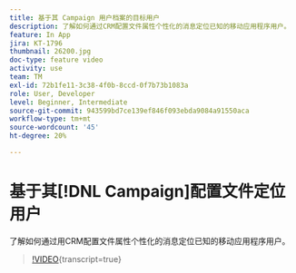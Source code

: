 ```yaml
---
title: 基于其 Campaign 用户档案的目标用户
description: 了解如何通过CRM配置文件属性个性化的消息定位已知的移动应用程序用户。
feature: In App
jira: KT-1796
thumbnail: 26200.jpg
doc-type: feature video
activity: use
team: TM
exl-id: 72b1fe11-3c38-4f0b-8ccd-0f7b73b1083a
role: User, Developer
level: Beginner, Intermediate
source-git-commit: 943599bd7ce139ef846f093ebda9084a91550aca
workflow-type: tm+mt
source-wordcount: '45'
ht-degree: 20%

---
```


# 基于其[!DNL Campaign]配置文件定位用户

了解如何通过用CRM配置文件属性个性化的消息定位已知的移动应用程序用户。

>[!VIDEO](https://video.tv.adobe.com/v/26200?learn=on){transcript=true}

